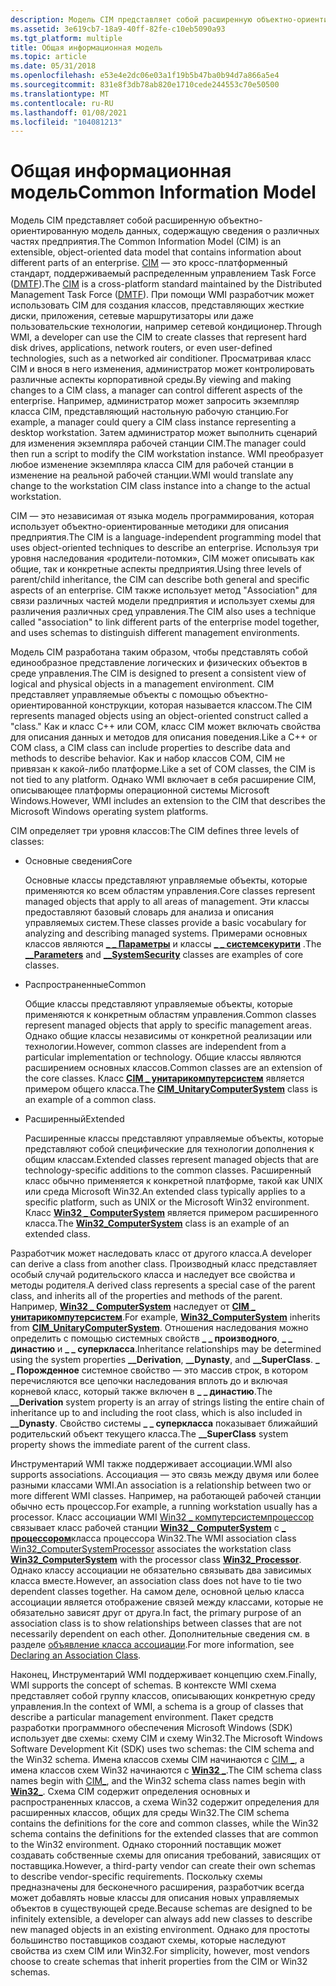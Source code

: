 ```yaml
---
description: Модель CIM представляет собой расширенную объектно-ориентированную модель данных, содержащую сведения о различных частях предприятия.
ms.assetid: 3e619cb7-18a9-40ff-82fe-c10eb5090a93
ms.tgt_platform: multiple
title: Общая информационная модель
ms.topic: article
ms.date: 05/31/2018
ms.openlocfilehash: e53e4e2dc06e03a1f19b5b47ba0b94d7a866a5e4
ms.sourcegitcommit: 831e8f3db78ab820e1710cede244553c70e50500
ms.translationtype: MT
ms.contentlocale: ru-RU
ms.lasthandoff: 01/08/2021
ms.locfileid: "104081213"
---
```

# <a name="common-information-model"></a><span data-ttu-id="0ada1-103">Общая информационная модель</span><span class="sxs-lookup"><span data-stu-id="0ada1-103">Common Information Model</span></span>

<span data-ttu-id="0ada1-104">Модель CIM представляет собой расширенную объектно-ориентированную модель данных, содержащую сведения о различных частях предприятия.</span><span class="sxs-lookup"><span data-stu-id="0ada1-104">The Common Information Model (CIM) is an extensible, object-oriented data model that contains information about different parts of an enterprise.</span></span> <span data-ttu-id="0ada1-105">[CIM](https://www.dmtf.org/standards/cim) — это кросс-платформенный стандарт, поддерживаемый распределенным управлением Task Force ([DMTF](https://www.dmtf.org/)).</span><span class="sxs-lookup"><span data-stu-id="0ada1-105">The [CIM](https://www.dmtf.org/standards/cim) is a cross-platform standard maintained by the Distributed Management Task Force ([DMTF](https://www.dmtf.org/)).</span></span> <span data-ttu-id="0ada1-106">При помощи WMI разработчик может использовать CIM для создания классов, представляющих жесткие диски, приложения, сетевые маршрутизаторы или даже пользовательские технологии, например сетевой кондиционер.</span><span class="sxs-lookup"><span data-stu-id="0ada1-106">Through WMI, a developer can use the CIM to create classes that represent hard disk drives, applications, network routers, or even user-defined technologies, such as a networked air conditioner.</span></span> <span data-ttu-id="0ada1-107">Просматривая класс CIM и внося в него изменения, администратор может контролировать различные аспекты корпоративной среды.</span><span class="sxs-lookup"><span data-stu-id="0ada1-107">By viewing and making changes to a CIM class, a manager can control different aspects of the enterprise.</span></span> <span data-ttu-id="0ada1-108">Например, администратор может запросить экземпляр класса CIM, представляющий настольную рабочую станцию.</span><span class="sxs-lookup"><span data-stu-id="0ada1-108">For example, a manager could query a CIM class instance representing a desktop workstation.</span></span> <span data-ttu-id="0ada1-109">Затем администратор может выполнить сценарий для изменения экземпляра рабочей станции CIM.</span><span class="sxs-lookup"><span data-stu-id="0ada1-109">The manager could then run a script to modify the CIM workstation instance.</span></span> <span data-ttu-id="0ada1-110">WMI преобразует любое изменение экземпляра класса CIM для рабочей станции в изменение на реальной рабочей станции.</span><span class="sxs-lookup"><span data-stu-id="0ada1-110">WMI would translate any change to the workstation CIM class instance into a change to the actual workstation.</span></span>

<span data-ttu-id="0ada1-111">CIM — это независимая от языка модель программирования, которая использует объектно-ориентированные методики для описания предприятия.</span><span class="sxs-lookup"><span data-stu-id="0ada1-111">The CIM is a language-independent programming model that uses object-oriented techniques to describe an enterprise.</span></span> <span data-ttu-id="0ada1-112">Используя три уровня наследования «родители-потомки», CIM может описывать как общие, так и конкретные аспекты предприятия.</span><span class="sxs-lookup"><span data-stu-id="0ada1-112">Using three levels of parent/child inheritance, the CIM can describe both general and specific aspects of an enterprise.</span></span> <span data-ttu-id="0ada1-113">CIM также использует метод "Association" для связи различных частей модели предприятия и использует схемы для различения различных сред управления.</span><span class="sxs-lookup"><span data-stu-id="0ada1-113">The CIM also uses a technique called "association" to link different parts of the enterprise model together, and uses schemas to distinguish different management environments.</span></span>

<span data-ttu-id="0ada1-114">Модель CIM разработана таким образом, чтобы представлять собой единообразное представление логических и физических объектов в среде управления.</span><span class="sxs-lookup"><span data-stu-id="0ada1-114">The CIM is designed to present a consistent view of logical and physical objects in a management environment.</span></span> <span data-ttu-id="0ada1-115">CIM представляет управляемые объекты с помощью объектно-ориентированной конструкции, которая называется классом.</span><span class="sxs-lookup"><span data-stu-id="0ada1-115">The CIM represents managed objects using an object-oriented construct called a "class."</span></span> <span data-ttu-id="0ada1-116">Как и класс C++ или COM, класс CIM может включать свойства для описания данных и методов для описания поведения.</span><span class="sxs-lookup"><span data-stu-id="0ada1-116">Like a C++ or COM class, a CIM class can include properties to describe data and methods to describe behavior.</span></span> <span data-ttu-id="0ada1-117">Как и набор классов COM, CIM не привязан к какой-либо платформе.</span><span class="sxs-lookup"><span data-stu-id="0ada1-117">Like a set of COM classes, the CIM is not tied to any platform.</span></span> <span data-ttu-id="0ada1-118">Однако WMI включает в себя расширение CIM, описывающее платформы операционной системы Microsoft Windows.</span><span class="sxs-lookup"><span data-stu-id="0ada1-118">However, WMI includes an extension to the CIM that describes the Microsoft Windows operating system platforms.</span></span>

<span data-ttu-id="0ada1-119">CIM определяет три уровня классов:</span><span class="sxs-lookup"><span data-stu-id="0ada1-119">The CIM defines three levels of classes:</span></span>

-   <span data-ttu-id="0ada1-120">Основные сведения</span><span class="sxs-lookup"><span data-stu-id="0ada1-120">Core</span></span>

    <span data-ttu-id="0ada1-121">Основные классы представляют управляемые объекты, которые применяются ко всем областям управления.</span><span class="sxs-lookup"><span data-stu-id="0ada1-121">Core classes represent managed objects that apply to all areas of management.</span></span> <span data-ttu-id="0ada1-122">Эти классы предоставляют базовый словарь для анализа и описания управляемых систем.</span><span class="sxs-lookup"><span data-stu-id="0ada1-122">These classes provide a basic vocabulary for analyzing and describing managed systems.</span></span> <span data-ttu-id="0ada1-123">Примерами основных классов являются [**\_ \_ Параметры**](--parameters.md) и классы [**\_ \_ системсекурити**](--systemsecurity.md) .</span><span class="sxs-lookup"><span data-stu-id="0ada1-123">The [**\_\_Parameters**](--parameters.md) and [**\_\_SystemSecurity**](--systemsecurity.md) classes are examples of core classes.</span></span>

-   <span data-ttu-id="0ada1-124">Распространенные</span><span class="sxs-lookup"><span data-stu-id="0ada1-124">Common</span></span>

    <span data-ttu-id="0ada1-125">Общие классы представляют управляемые объекты, которые применяются к конкретным областям управления.</span><span class="sxs-lookup"><span data-stu-id="0ada1-125">Common classes represent managed objects that apply to specific management areas.</span></span> <span data-ttu-id="0ada1-126">Однако общие классы независимы от конкретной реализации или технологии.</span><span class="sxs-lookup"><span data-stu-id="0ada1-126">However, common classes are independent from a particular implementation or technology.</span></span> <span data-ttu-id="0ada1-127">Общие классы являются расширением основных классов.</span><span class="sxs-lookup"><span data-stu-id="0ada1-127">Common classes are an extension of the core classes.</span></span> <span data-ttu-id="0ada1-128">Класс [**CIM \_ унитарикомпутерсистем**](/windows/desktop/CIMWin32Prov/cim-unitarycomputersystem) является примером общего класса.</span><span class="sxs-lookup"><span data-stu-id="0ada1-128">The [**CIM\_UnitaryComputerSystem**](/windows/desktop/CIMWin32Prov/cim-unitarycomputersystem) class is an example of a common class.</span></span>

-   <span data-ttu-id="0ada1-129">Расширенный</span><span class="sxs-lookup"><span data-stu-id="0ada1-129">Extended</span></span>

    <span data-ttu-id="0ada1-130">Расширенные классы представляют управляемые объекты, которые представляют собой специфические для технологии дополнения к общим классам.</span><span class="sxs-lookup"><span data-stu-id="0ada1-130">Extended classes represent managed objects that are technology-specific additions to the common classes.</span></span> <span data-ttu-id="0ada1-131">Расширенный класс обычно применяется к конкретной платформе, такой как UNIX или среда Microsoft Win32.</span><span class="sxs-lookup"><span data-stu-id="0ada1-131">An extended class typically applies to a specific platform, such as UNIX or the Microsoft Win32 environment.</span></span> <span data-ttu-id="0ada1-132">Класс [**Win32 \_ ComputerSystem**](/windows/desktop/CIMWin32Prov/win32-computersystem) является примером расширенного класса.</span><span class="sxs-lookup"><span data-stu-id="0ada1-132">The [**Win32\_ComputerSystem**](/windows/desktop/CIMWin32Prov/win32-computersystem) class is an example of an extended class.</span></span>

<span data-ttu-id="0ada1-133">Разработчик может наследовать класс от другого класса.</span><span class="sxs-lookup"><span data-stu-id="0ada1-133">A developer can derive a class from another class.</span></span> <span data-ttu-id="0ada1-134">Производный класс представляет особый случай родительского класса и наследует все свойства и методы родителя.</span><span class="sxs-lookup"><span data-stu-id="0ada1-134">A derived class represents a special case of the parent class, and inherits all of the properties and methods of the parent.</span></span> <span data-ttu-id="0ada1-135">Например, [**Win32 \_ ComputerSystem**](/windows/desktop/CIMWin32Prov/win32-computersystem) наследует от [**CIM \_ унитарикомпутерсистем**](/windows/desktop/CIMWin32Prov/cim-unitarycomputersystem).</span><span class="sxs-lookup"><span data-stu-id="0ada1-135">For example, [**Win32\_ComputerSystem**](/windows/desktop/CIMWin32Prov/win32-computersystem) inherits from [**CIM\_UnitaryComputerSystem**](/windows/desktop/CIMWin32Prov/cim-unitarycomputersystem).</span></span> <span data-ttu-id="0ada1-136">Отношения наследования можно определить с помощью системных свойств **\_ \_ производного**, **\_ \_ династию** и **\_ \_ суперкласса**.</span><span class="sxs-lookup"><span data-stu-id="0ada1-136">Inheritance relationships may be determined using the system properties **\_\_Derivation**, **\_\_Dynasty**, and **\_\_SuperClass**.</span></span> <span data-ttu-id="0ada1-137">**\_ \_ Порожденное** системное свойство — это массив строк, в котором перечисляются все цепочки наследования вплоть до и включая корневой класс, который также включен в **\_ \_ династию**.</span><span class="sxs-lookup"><span data-stu-id="0ada1-137">The **\_\_Derivation** system property is an array of strings listing the entire chain of inheritance up to and including the root class, which is also included in **\_\_Dynasty**.</span></span> <span data-ttu-id="0ada1-138">Свойство системы **\_ \_ суперкласса** показывает ближайший родительский объект текущего класса.</span><span class="sxs-lookup"><span data-stu-id="0ada1-138">The **\_\_SuperClass** system property shows the immediate parent of the current class.</span></span>

<span data-ttu-id="0ada1-139">Инструментарий WMI также поддерживает ассоциации.</span><span class="sxs-lookup"><span data-stu-id="0ada1-139">WMI also supports associations.</span></span> <span data-ttu-id="0ada1-140">Ассоциация — это связь между двумя или более разными классами WMI.</span><span class="sxs-lookup"><span data-stu-id="0ada1-140">An association is a relationship between two or more different WMI classes.</span></span> <span data-ttu-id="0ada1-141">Например, на работающей рабочей станции обычно есть процессор.</span><span class="sxs-lookup"><span data-stu-id="0ada1-141">For example, a running workstation usually has a processor.</span></span> <span data-ttu-id="0ada1-142">Класс ассоциации WMI [Win32 \_ компутерсистемпроцессор](/windows/desktop/CIMWin32Prov/win32-computersystemprocessor) связывает класс рабочей станции [**Win32 \_ ComputerSystem**](/windows/desktop/CIMWin32Prov/win32-computersystem) с [**\_ процессором**](/windows/desktop/CIMWin32Prov/win32-processor)класса процессора Win32.</span><span class="sxs-lookup"><span data-stu-id="0ada1-142">The WMI association class [Win32\_ComputerSystemProcessor](/windows/desktop/CIMWin32Prov/win32-computersystemprocessor) associates the workstation class [**Win32\_ComputerSystem**](/windows/desktop/CIMWin32Prov/win32-computersystem) with the processor class [**Win32\_Processor**](/windows/desktop/CIMWin32Prov/win32-processor).</span></span> <span data-ttu-id="0ada1-143">Однако классу ассоциации не обязательно связывать два зависимых класса вместе.</span><span class="sxs-lookup"><span data-stu-id="0ada1-143">However, an association class does not have to tie two dependent classes together.</span></span> <span data-ttu-id="0ada1-144">На самом деле, основной целью класса ассоциации является отображение связей между классами, которые не обязательно зависят друг от друга.</span><span class="sxs-lookup"><span data-stu-id="0ada1-144">In fact, the primary purpose of an association class is to show relationships between classes that are not necessarily dependent on each other.</span></span> <span data-ttu-id="0ada1-145">Дополнительные сведения см. в разделе [объявление класса ассоциации](declaring-an-association-class.md).</span><span class="sxs-lookup"><span data-stu-id="0ada1-145">For more information, see [Declaring an Association Class](declaring-an-association-class.md).</span></span>

<span data-ttu-id="0ada1-146">Наконец, Инструментарий WMI поддерживает концепцию схем.</span><span class="sxs-lookup"><span data-stu-id="0ada1-146">Finally, WMI supports the concept of schemas.</span></span> <span data-ttu-id="0ada1-147">В контексте WMI схема представляет собой группу классов, описывающих конкретную среду управления.</span><span class="sxs-lookup"><span data-stu-id="0ada1-147">In the context of WMI, a schema is a group of classes that describe a particular management environment.</span></span> <span data-ttu-id="0ada1-148">Пакет средств разработки программного обеспечения Microsoft Windows (SDK) использует две схемы: схему CIM и схему Win32.</span><span class="sxs-lookup"><span data-stu-id="0ada1-148">The Microsoft Windows Software Development Kit (SDK) uses two schemas: the CIM schema and the Win32 schema.</span></span> <span data-ttu-id="0ada1-149">Имена классов схемы CIM начинаются с [CIM \_](cimclas.md), а имена классов схем Win32 начинаются с [**Win32 \_**](/windows/desktop/CIMWin32Prov/win32-provider).</span><span class="sxs-lookup"><span data-stu-id="0ada1-149">The CIM schema class names begin with [CIM\_](cimclas.md), and the Win32 schema class names begin with [**Win32\_**](/windows/desktop/CIMWin32Prov/win32-provider).</span></span> <span data-ttu-id="0ada1-150">Схема CIM содержит определения основных и распространенных классов, а схема Win32 содержит определения для расширенных классов, общих для среды Win32.</span><span class="sxs-lookup"><span data-stu-id="0ada1-150">The CIM schema contains the definitions for the core and common classes, while the Win32 schema contains the definitions for the extended classes that are common to the Win32 environment.</span></span> <span data-ttu-id="0ada1-151">Однако сторонний поставщик может создавать собственные схемы для описания требований, зависящих от поставщика.</span><span class="sxs-lookup"><span data-stu-id="0ada1-151">However, a third-party vendor can create their own schemas to describe vendor-specific requirements.</span></span> <span data-ttu-id="0ada1-152">Поскольку схемы предназначены для бесконечного расширения, разработчик всегда может добавлять новые классы для описания новых управляемых объектов в существующей среде.</span><span class="sxs-lookup"><span data-stu-id="0ada1-152">Because schemas are designed to be infinitely extensible, a developer can always add new classes to describe new managed objects in an existing environment.</span></span> <span data-ttu-id="0ada1-153">Однако для простоты большинство поставщиков создают схемы, которые наследуют свойства из схем CIM или Win32.</span><span class="sxs-lookup"><span data-stu-id="0ada1-153">For simplicity, however, most vendors choose to create schemas that inherit properties from the CIM or Win32 schemas.</span></span>

 

 

